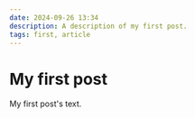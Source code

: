 ```yaml
---
date: 2024-09-26 13:34
description: A description of my first post.
tags: first, article
---
```

# My first post

My first post's text.